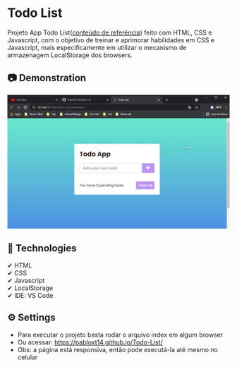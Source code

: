 # Todo List
Projeto App Todo List([conteúdo de referência](https://www.youtube.com/watch?v=ykuD2QOZkhc&t=1513s)) feito com HTML, CSS e Javascript, com o objetivo de treinar e aprimorar habilidades em CSS e Javascript, mais especificamente em utilizar o mecanismo de armazenagem LocalStorage dos browsers.

## 📷 Demonstration
<img src="./img/Demonstration_Todo_List.gif" alt="Image de Demostração do Projeto"> 

## 🚀 Technologies
✔ HTML
<br>
✔ CSS
<br>
✔ Javascript
<br>
✔ LocalStorage
<br> 
✔ IDE: VS Code

## ⚙ Settings
* Para executar o projeto basta rodar o arquivo index em algum browser
* Ou acessar: https://pabloxt14.github.io/Todo-List/
* Obs: a página está responsiva, então pode executá-la até mesmo no celular
